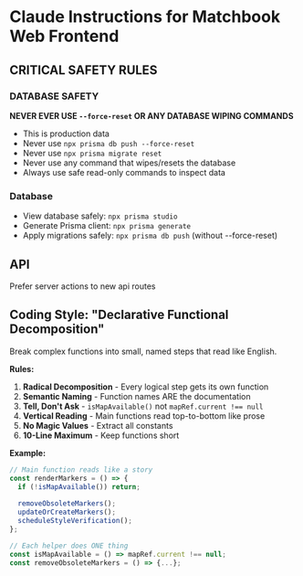 # Claude Instructions for Matchbook Web Frontend

## CRITICAL SAFETY RULES

### DATABASE SAFETY
**NEVER EVER USE `--force-reset` OR ANY DATABASE WIPING COMMANDS**
- This is production data
- Never use `npx prisma db push --force-reset`
- Never use `npx prisma migrate reset`
- Never use any command that wipes/resets the database
- Always use safe read-only commands to inspect data

### Database
- View database safely: `npx prisma studio`
- Generate Prisma client: `npx prisma generate`
- Apply migrations safely: `npx prisma db push` (without --force-reset)


## API
Prefer server actions to new api routes

## Coding Style: "Declarative Functional Decomposition"

Break complex functions into small, named steps that read like English.

**Rules:**
1. **Radical Decomposition** - Every logical step gets its own function
2. **Semantic Naming** - Function names ARE the documentation  
3. **Tell, Don't Ask** - `isMapAvailable()` not `mapRef.current !== null`
4. **Vertical Reading** - Main functions read top-to-bottom like prose
5. **No Magic Values** - Extract all constants
6. **10-Line Maximum** - Keep functions short

**Example:**
```typescript
// Main function reads like a story
const renderMarkers = () => {
  if (!isMapAvailable()) return;
  
  removeObsoleteMarkers();
  updateOrCreateMarkers();  
  scheduleStyleVerification();
};

// Each helper does ONE thing
const isMapAvailable = () => mapRef.current !== null;
const removeObsoleteMarkers = () => {...};
```
